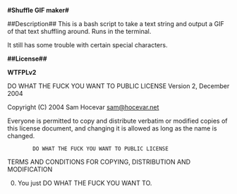 **#Shuffle GIF maker#**

##Description##
This is a bash script to take a text string and output a GIF of that text shuffling around. Runs in the terminal.

It still has some trouble with certain special characters.

**##License##**

**WTFPLv2**

 DO WHAT THE FUCK YOU WANT TO PUBLIC LICENSE 
                    Version 2, December 2004 

 Copyright (C) 2004 Sam Hocevar <sam@hocevar.net> 

 Everyone is permitted to copy and distribute verbatim or modified 
 copies of this license document, and changing it is allowed as long 
 as the name is changed. 

            DO WHAT THE FUCK YOU WANT TO PUBLIC LICENSE 
   TERMS AND CONDITIONS FOR COPYING, DISTRIBUTION AND MODIFICATION 

  0. You just DO WHAT THE FUCK YOU WANT TO.
